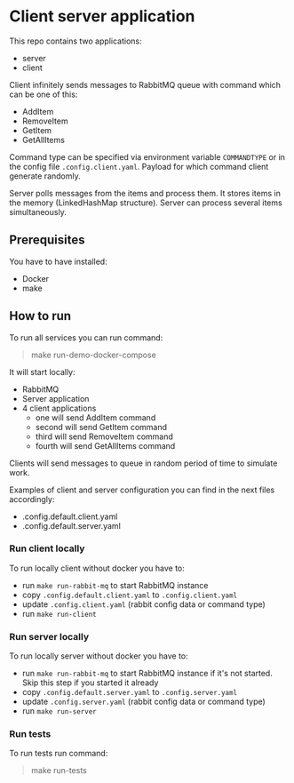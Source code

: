 # Client server application

This repo contains two applications:
* server
* client

Client infinitely sends messages to RabbitMQ queue with command which can be one of this:
* AddItem
* RemoveItem
* GetItem
* GetAllItems

Command type can be specified via environment variable `COMMANDTYPE` or in the config file `.config.client.yaml`. Payload for which command client generate randomly.

Server polls messages from the items and process them. It stores items in the memory (LinkedHashMap structure). Server can process several items simultaneously.

## Prerequisites

You have to have installed:
* Docker
* make

## How to run

To run all services you can run command:
> make run-demo-docker-compose

It will start locally:
* RabbitMQ
* Server application
* 4 client applications
  * one will send AddItem command
  * second will send GetItem command
  * third will send RemoveItem command
  * fourth will send GetAllItems command

Clients will send messages to queue in random period of time to simulate work.

Examples of client and server  configuration you can find in the next files accordingly:
* .config.default.client.yaml
* .config.default.server.yaml

### Run client locally
To run locally client without docker you have to:
* run `make run-rabbit-mq` to start RabbitMQ instance
* copy `.config.default.client.yaml` to `.config.client.yaml`
* update `.config.client.yaml` (rabbit config data or command type)
* run `make run-client`

### Run server locally
To run locally server without docker you have to:
* run `make run-rabbit-mq` to start RabbitMQ instance if it's not started. Skip this step if you started it already
* copy `.config.default.server.yaml` to `.config.server.yaml`
* update `.config.server.yaml` (rabbit config data or command type)
* run `make run-server`

### Run tests

To run tests run command:

> make run-tests
